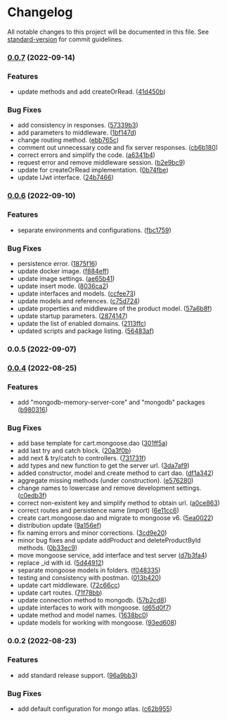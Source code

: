 # Changelog

All notable changes to this project will be documented in this file. See [standard-version](https://github.com/conventional-changelog/standard-version) for commit guidelines.

### [0.0.7](https://github.com/enzoarguello512/api-rest-ecommerce/compare/v0.0.6...v0.0.7) (2022-09-14)


### Features

* update methods and add createOrRead. ([41d450b](https://github.com/enzoarguello512/api-rest-ecommerce/commit/41d450b7336f4fb4d2c6b47757cbad21b10fff54))


### Bug Fixes

* add consistency in responses. ([57339b3](https://github.com/enzoarguello512/api-rest-ecommerce/commit/57339b3a185eb4b2e9015fee7e0fa6052b7e4db1))
* add parameters to middleware. ([1bf147d](https://github.com/enzoarguello512/api-rest-ecommerce/commit/1bf147d275f21f6a0f28b6d91941d3fa0e93b80c))
* change routing method. ([ebb765c](https://github.com/enzoarguello512/api-rest-ecommerce/commit/ebb765c4cd86f2af7ecd3dacf422bfeb83251aba))
* comment out unnecessary code and fix server responses. ([cb6b180](https://github.com/enzoarguello512/api-rest-ecommerce/commit/cb6b180d3cda10935b302b208f74fe30853f249c))
* correct errors and simplify the code. ([a6341b4](https://github.com/enzoarguello512/api-rest-ecommerce/commit/a6341b497be44a3ae8d1b3dc410ed1d7105de09a))
* request error and remove middleware session. ([b2e9bc9](https://github.com/enzoarguello512/api-rest-ecommerce/commit/b2e9bc9f4e12b5815b561ccb09b5b4bc122c52d0))
* update for createOrRead implementation. ([0b74fbe](https://github.com/enzoarguello512/api-rest-ecommerce/commit/0b74fbe9ca395b01457dc586a1098c3653ccf257))
* update IJwt interface. ([24b7466](https://github.com/enzoarguello512/api-rest-ecommerce/commit/24b7466bdfc323042bfa3434f9883dcddcefe4c6))

### [0.0.6](https://github.com/enzoarguello512/api-rest-ecommerce/compare/v0.0.5...v0.0.6) (2022-09-10)


### Features

* separate environments and configurations. ([fbc1759](https://github.com/enzoarguello512/api-rest-ecommerce/commit/fbc1759e9e582843a1ce68b802f0f33c7936ae07))


### Bug Fixes

* persistence error. ([1875f16](https://github.com/enzoarguello512/api-rest-ecommerce/commit/1875f166a89c078e32033f463c79fd4275e94bef))
* update docker image. ([f884eff](https://github.com/enzoarguello512/api-rest-ecommerce/commit/f884eff80dd5e2a80b05db516ac7ea9172c62484))
* update image settings. ([ae65b41](https://github.com/enzoarguello512/api-rest-ecommerce/commit/ae65b413f9b1d8065975856b42b11f12220a354a))
* update insert mode. ([8036ca2](https://github.com/enzoarguello512/api-rest-ecommerce/commit/8036ca2ac8157bdfd2a84988bd2fc5c3b1ccdd62))
* update interfaces and models. ([ccfee73](https://github.com/enzoarguello512/api-rest-ecommerce/commit/ccfee73e1ab3c3dab541a0c19aa29afcd3f825c1))
* update models and references. ([c75d724](https://github.com/enzoarguello512/api-rest-ecommerce/commit/c75d724bf9288fa167e6902f266ad1f9e96c52b4))
* update properties and middleware of the product model. ([57a6b8f](https://github.com/enzoarguello512/api-rest-ecommerce/commit/57a6b8ffefc24f3bf55bc0310bdc54332c8475ab))
* update startup parameters. ([2874147](https://github.com/enzoarguello512/api-rest-ecommerce/commit/287414719e537f687212fb087e81c8f7208f415c))
* update the list of enabled domains. ([2113ffc](https://github.com/enzoarguello512/api-rest-ecommerce/commit/2113ffc3c0323b7db064c5bc9fb7952ffcaa8c8c))
* updated scripts and package listing. ([56483af](https://github.com/enzoarguello512/api-rest-ecommerce/commit/56483af65920a7637a2a93f896ea1975d14a629a))

### 0.0.5 (2022-09-07)

### [0.0.4](https://github.com/enzoarguello512/api-rest-ecommerce/compare/v0.0.2...v0.0.4) (2022-08-25)


### Features

* add "mongodb-memory-server-core" and "mongodb" packages ([b980316](https://github.com/enzoarguello512/api-rest-ecommerce/commit/b98031625d243ff1bd51b7bcd63e79aa283b4cdd))


### Bug Fixes

* add base template for cart.mongoose.dao ([301ff5a](https://github.com/enzoarguello512/api-rest-ecommerce/commit/301ff5afddad8e6d9fd30cdfb31b158d3be7bd2e))
* add last try and catch block. ([20a3f0b](https://github.com/enzoarguello512/api-rest-ecommerce/commit/20a3f0b40dba817ca6aa7102b6e91e392c992bc1))
* add next & try/catch to controllers. ([731731f](https://github.com/enzoarguello512/api-rest-ecommerce/commit/731731fc3ada2ad5f23546903a9f40ecfef84564))
* add types and new function to get the server url. ([3da7af9](https://github.com/enzoarguello512/api-rest-ecommerce/commit/3da7af93e5d28bbc60a2573d797181d659294a8a))
* added constructor, model and create method to cart dao. ([df1a342](https://github.com/enzoarguello512/api-rest-ecommerce/commit/df1a342180da6bd2bc6d0fb78425007ac429dc4d))
* aggregate missing methods (under construction). ([e576280](https://github.com/enzoarguello512/api-rest-ecommerce/commit/e576280604e57a12e3f022c42d4493d0493e3d57))
* change names to lowercase and remove development settings. ([c0edb3f](https://github.com/enzoarguello512/api-rest-ecommerce/commit/c0edb3f284ccd5ed32f3d864d26348a9f7e7b50a))
* correct non-existent key and simplify method to obtain url. ([a0ce863](https://github.com/enzoarguello512/api-rest-ecommerce/commit/a0ce86388d6461fa963ac2d03050c09ce6dedc99))
* correct routes and persistence name (import) ([6e11cc6](https://github.com/enzoarguello512/api-rest-ecommerce/commit/6e11cc6b9bab10b6f52187ee8ddd54a81a2271fe))
* create cart.mongoose.dao and migrate to mongoose v6. ([5ea0022](https://github.com/enzoarguello512/api-rest-ecommerce/commit/5ea002252e62b9b0a9bdb4530ffeff80c55c83c3))
* distribution update ([9a156ef](https://github.com/enzoarguello512/api-rest-ecommerce/commit/9a156ef6d87e10aede0c5a1aea1e263deb87d797))
* fix naming errors and minor corrections. ([3cd9e20](https://github.com/enzoarguello512/api-rest-ecommerce/commit/3cd9e20f8217ea5efe3e28fbc102b816b92087be))
* minor bug fixes and update addProduct and deleteProductById methods. ([0b33ec9](https://github.com/enzoarguello512/api-rest-ecommerce/commit/0b33ec9c54b4b9bddcea86df7106f46c986d3eaf))
* move mongoose service, add interface and test server ([d7b3fa4](https://github.com/enzoarguello512/api-rest-ecommerce/commit/d7b3fa4dfbab547a8fd81cbc7b8f102acc98e8ae))
* replace _id with id. ([5d44912](https://github.com/enzoarguello512/api-rest-ecommerce/commit/5d44912f5ea4831087fa0ebf49702214ffbef4b4))
* separate mongoose models in folders. ([f048335](https://github.com/enzoarguello512/api-rest-ecommerce/commit/f0483356f78fc6be6593039f018151b9ab693f39))
* testing and consistency with postman. ([013b420](https://github.com/enzoarguello512/api-rest-ecommerce/commit/013b4205ecf66ee9f633927df1c3d1c3e4c0992b))
* update cart middleware. ([72c66cc](https://github.com/enzoarguello512/api-rest-ecommerce/commit/72c66cc7ce51a5f8e7c5b9c40de2a3f321d1a260))
* update cart routes. ([71f78bb](https://github.com/enzoarguello512/api-rest-ecommerce/commit/71f78bbc638b93374d8171566c6a05f55f1234a2))
* update connection method to mongodb. ([57b2cd8](https://github.com/enzoarguello512/api-rest-ecommerce/commit/57b2cd8a5cf316b190eb45b9283726eaf9dfd3e8))
* update interfaces to work with mongoose. ([d65d0f7](https://github.com/enzoarguello512/api-rest-ecommerce/commit/d65d0f79cce158a4296c367155332d144fcfa9ef))
* update method and model names. ([1638bc0](https://github.com/enzoarguello512/api-rest-ecommerce/commit/1638bc07eec1f70b800fc4db5354437db7705384))
* update models for working with mongoose. ([93ed608](https://github.com/enzoarguello512/api-rest-ecommerce/commit/93ed608068a222e614760285fb88872fad7db5b2))

### 0.0.2 (2022-08-23)


### Features

* add standard release support. ([96a9bb3](https://github.com/enzoarguello512/api-rest-ecommerce/commit/96a9bb3cc249f306b47fe93721b119ee990b3a10))


### Bug Fixes

* add default configuration for mongo atlas. ([c62b955](https://github.com/enzoarguello512/api-rest-ecommerce/commit/c62b955a6627fd7f085187d3c7ce84ad4a13452c))
